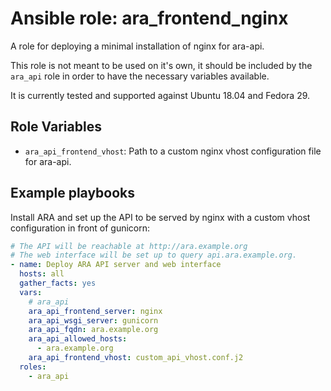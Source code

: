 # Ansible role: ara_frontend_nginx

A role for deploying a minimal installation of nginx for ara-api.

This role is not meant to be used on it's own, it should be included by the
``ara_api`` role in order to have the necessary variables available.

It is currently tested and supported against Ubuntu 18.04 and Fedora 29.

## Role Variables

- ``ara_api_frontend_vhost``: Path to a custom nginx vhost configuration file for ara-api.

## Example playbooks

Install ARA and set up the API to be served by nginx with a custom vhost configuration
in front of gunicorn:

```yaml
# The API will be reachable at http://ara.example.org
# The web interface will be set up to query api.ara.example.org.
- name: Deploy ARA API server and web interface
  hosts: all
  gather_facts: yes
  vars:
    # ara_api
    ara_api_frontend_server: nginx
    ara_api_wsgi_server: gunicorn
    ara_api_fqdn: ara.example.org
    ara_api_allowed_hosts:
      - ara.example.org
    ara_api_frontend_vhost: custom_api_vhost.conf.j2
  roles:
    - ara_api
```
